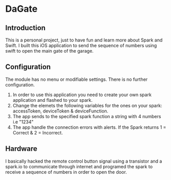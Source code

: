 # DaGate

Introduction
-------------

This is a personal project, just to have fun and learn more about Spark and Swift. I built this iOS application to send the sequence of numbers using swift to open the main gate of the garage.

Configuration
-------------

The module has no menu or modifiable settings. There is no further configuration.

1. In order to use this application you need to create your own spark application and flashed to your spark.
2. Change the elemets the following variables for the ones on your spark: accessToken, deviceToken & deviceFunction.
3. The app sends to the specified spark function a string with 4 numbers i.e "1234"
4. The app handle the connection errors with alerts. If the Spark returns 1 = Correct & 2 = Incorrect.

Hardware
-------------

I basically hacked the remote control button signal using a transistor and a spark.io to communicate through internet and programed the spark to receive a sequence of numbers in order to open the door.
